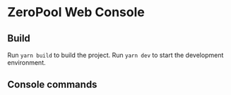 # ZeroPool Web Console

## Build
Run `yarn build` to build the project.
Run `yarn dev` to start the development environment.

## Console commands
